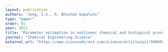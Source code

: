 ```yaml
---
layout: publication
authors: "Jang, S.S., R. Bhushan Gopaluni"
type: "paper"
order: 91
year: 2011
title: "Parameter estimation in nonlinear chemical and biological processes with unmeasured variables from small data sets"
journal: "Chemical Engineering Science"
external_url: "https://www.sciencedirect.com/science/article/pii/S0009250911001953"
---
```


